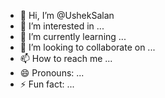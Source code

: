 - 👋 Hi, I’m @UshekSalan
- 👀 I’m interested in ...
- 🌱 I’m currently learning ...
- 💞️ I’m looking to collaborate on ...
- 📫 How to reach me ...
- 😄 Pronouns: ...
- ⚡ Fun fact: ...

<!---
UshekSalan/UshekSalan is a ✨ special ✨ repository because its `README.md` (this file) appears on your GitHub profile.
You can click the Preview link to take a look at your changes.
--->
